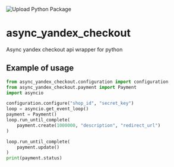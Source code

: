 ![Upload Python Package](https://github.com/yank0vy3rdna/async-yandex-checkout/workflows/Upload%20Python%20Package/badge.svg)
# async_yandex_checkout

Async yandex checkout api wrapper for python

## Example of usage

```python
from async_yandex_checkout.configuration import configuration
from async_yandex_checkout.payment import Payment
import asyncio

configuration.configure("shop_id", "secret_key")
loop = asyncio.get_event_loop()
payment = Payment()
loop.run_until_complete(
    payment.create(1000000, "description", "redirect_url")
)

loop.run_until_complete(
    payment.update()
)
print(payment.status)
```